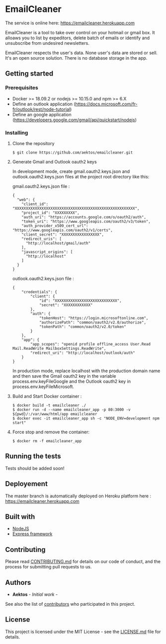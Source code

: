 # EmailCleaner

The service is online here: https://emailcleaner.herokuapp.com

EmailCleaner is a tool to take over control on your hotmail or gmail box.
It alloaws you to list by expeditors, delete batch of emails or identify and unsubscribe from undesired newsletters.

EmailCleaner respects the user's data. None user's data are stored or sell. 
It's an open source solution. There is no database storage in the app.

## Getting started

### Prerequisites

* Docker >= 18.09.2 or nodejs >= 10.15.0 and npm >= 6.X
* Define an outlook application (https://docs.microsoft.com/fr-fr/outlook/rest/node-tutorial)
* Define an google application (https://developers.google.com/gmail/api/quickstart/nodejs)

### Installing

1. Clone the repository    
    
    ````
    $ git clone https://github.com/aektos/emailcleaner.git
    ````
    
2. Generate Gmail and Outlook oauth2 keys

    In development mode, create gmail.oauth2.keys.json and outlook.oauth2.keys.json files at the project root directory like this:

    gmail.oauth2.keys.json file :
    ````
    {
      "web": {
        "client_id": "XXXXXXXXXXXXXXXXXXXXXXXXXXXXXXXXXXXXXXXXXXXXXXXXXXXXXX",
        "project_id": "XXXXXXXXX",
        "auth_uri": "https://accounts.google.com/o/oauth2/auth",
        "token_uri": "https://www.googleapis.com/oauth2/v3/token",
        "auth_provider_x509_cert_url": "https://www.googleapis.com/oauth2/v1/certs",
        "client_secret": "XXXXXXXXXXXXXXXXX",
        "redirect_uris": [
          "http://localhost/gmail/auth"
        ],
        "javascript_origins": [
          "http://localhost"
        ]
      }
    }
    ````
    
    outlook.oauth2.keys.json file :
    ````
    {
        "credentials": {
            "client": {
                "id": "XXXXXXXXXXXXXXXXXXXXXXXXXXXX",
                "secret": "XXXXXXXXXXXX"
            },
            "auth": {
                "tokenHost": "https://login.microsoftonline.com",
                "authorizePath": "common/oauth2/v2.0/authorize",
                "tokenPath": "common/oauth2/v2.0/token"
            }
        },
        "app": {
            "app_scopes": "openid profile offline_access User.Read Mail.ReadWrite MailboxSettings.ReadWrite",
            "redirect_uri": "http://localhost/outlook/auth"
        }
    }
    ````
    
    In production mode, replace localhost with the production domain name and then save the Gmail oauth2 key in the variable process.env.keyFileGoogle and the Outlook oauth2 key in process.env.keyFileMicrosoft.

3. Build and Start Docker container :

    ````
    $ docker build -t emailcleaner ./
    $ docker run -d --name emailcleaner_app -p 80:3000 -v ${pwd}/:/var/www/html/app emailcleaner
    $ docker exec -it emailcleaner_app sh -c "NODE_ENV=development npm start"
   ````
   
4. Force stop and remove the container:
   
    ````
    $ docker rm -f emailcleaner_app
    ````
      
## Running the tests

Tests should be added soon!

## Deployement

The master branch is automatically deployed on Heroku platform here : https://emailcleaner.herokuapp.com

## Built with

* [NodeJS](https://nodejs.org)
* [Express framework](https://expressjs.com)

## Contributing

Please read [CONTRIBUTING.md](https://gist.github.com/PurpleBooth/b24679402957c63ec426) for details on our code of conduct, and the process for submitting pull requests to us.

## Authors

* **Aektos** - *Initial work* -

See also the list of [contributors](https://github.com/aektos/emailcleaner/contributors) who participated in this project.

## License

This project is licensed under the MIT License - see the [LICENSE.md](LICENSE.md) file for details.